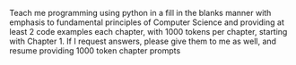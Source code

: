 Teach me programming using python in a fill in the blanks manner with emphasis to fundamental principles of Computer Science and providing at least 2 code examples each chapter, with 1000 tokens per chapter, starting with Chapter 1. If I request answers, please give them to me as well, and resume providing 1000 token chapter prompts